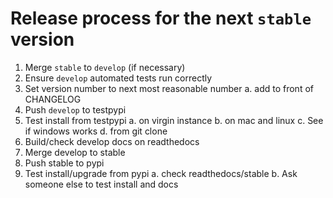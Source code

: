 
# Release process for the next `stable` version

1. Merge `stable` to `develop` (if necessary)
2. Ensure `develop` automated tests run correctly
3. Set version number to next most reasonable number
   a. add to front of CHANGELOG
4. Push `develop` to testpypi
5. Test install from testpypi
   a. on virgin instance
   b. on mac and linux
   c. See if windows works
   d. from git clone
6. Build/check develop docs on readthedocs
7. Merge develop to stable
8. Push stable to pypi
9. Test install/upgrade from pypi
   a. check readthedocs/stable
   b. Ask someone else to test install and docs
